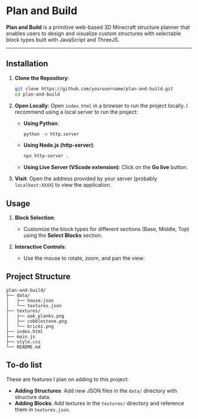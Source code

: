 # Plan and Build

**Plan and Build** is a primitive web-based 3D Minecraft structure planner that enables users to design and visualize custom structures with selectable block types built with JavaScript and ThreeJS.

---

## Installation

1. **Clone the Repository**:
   ```bash
   git clone https://github.com/yourusername/plan-and-build.git
   cd plan-and-build
   ```

2. **Open Locally**:
   Open `index.html` in a browser to run the project locally. I recommend using a local server to run the project:
   - **Using Python**:
     ```bash
     python -m http.server
     ```
   - **Using Node.js (http-server)**:
     ```bash
     npx http-server .
     ```
   - **Using Live Server (VScode extension)**:
     Click on the __Go live__ button.

3. **Visit**: Open the address provided by your server (probably `localhost:XXXX`) to view the application.

## Usage

1. **Block Selection**:
   - Customize the block types for different sections (Base, Middle, Top) using the **Select Blocks** section.

2. **Interactive Controls**:
   - Use the mouse to rotate, zoom, and pan the view:

## Project Structure

```
plan-and-build/
├── data/
│   ├── house.json
│   └── textures.json
├── textures/
│   ├── oak_planks.png
│   ├── cobblestone.png
│   └── bricks.png
├── index.html
├── main.js
├── style.css
└── README.md
```

## To-do list

These are features I plan on adding to this project:
- **Adding Structures**: Add new JSON files in the `data/` directory with structure data.
- **Adding Blocks**: Add textures in the `textures/` directory and reference them in `textures.json`.
